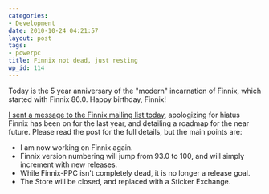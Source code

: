 ```yaml
---
categories:
- Development
date: 2010-10-24 04:21:57
layout: post
tags:
- powerpc
title: Finnix not dead, just resting
wp_id: 114
---
```

Today is the 5 year anniversary of the "modern" incarnation of Finnix, which started with Finnix 86.0. Happy birthday, Finnix!

[I sent a message to the Finnix mailing list today](http://lists.finnix.org/pipermail/finnix/2010-October/000126.html), apologizing for hiatus Finnix has been on for the last year, and detailing a roadmap for the near future. Please read the post for the full details, but the main points are:

  * I am now working on Finnix again.
  * Finnix version numbering will jump from 93.0 to 100, and will simply increment with new releases.
  * While Finnix-PPC isn't completely dead, it is no longer a release goal.
  * The Store will be closed, and replaced with a Sticker Exchange.
